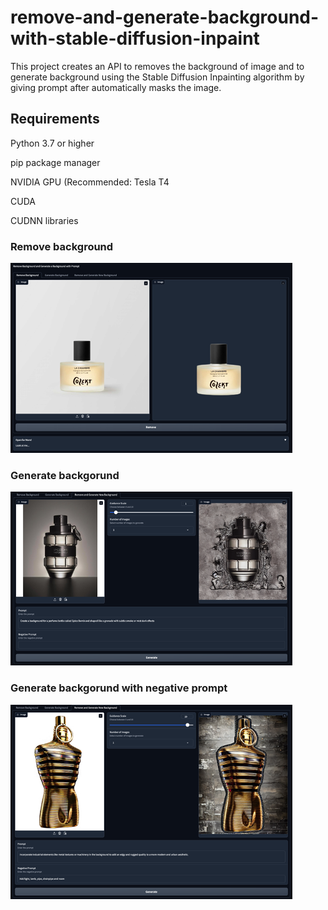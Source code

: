 # remove-and-generate-background-with-stable-diffusion-inpaint

This project creates an API to removes the background of image and to generate background using the Stable Diffusion Inpainting algorithm by giving prompt after automatically masks the image.

## Requirements

Python 3.7 or higher

pip package manager

NVIDIA GPU (Recommended: Tesla T4

CUDA

CUDNN libraries

### Remove background

![](images/remove-screenshot.png)

### Generate backgorund

![](images/generate-screenshot.png)

### Generate backgorund with negative prompt

![](images/negative-prompt-screenshot.png)
